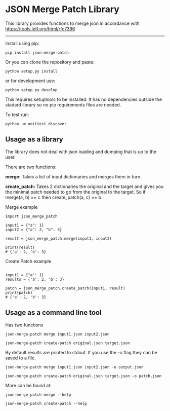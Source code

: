 JSON Merge Patch Library
==============================================

This library provides functions to merge json in accordance with https://tools.ietf.org/html/rfc7386

-------------
Install using pip:
```
pip install json-merge-patch
```

Or you can clone the repository and paste:
```
python setup.py install
```
or for development use:
```
python setup.py develop
```
This requires setuptools to be installed.
It has no dependencies outside the stadard library so no pip requirements files are needed. 

To test run:
```
python -m unittest discover
```

Usage as a library
------------------

The library does not deal with json loading and dumping that is up to the user.

There are two functions:

**merge:** Takes a list of input dictionaries and merges them in turn.

**create_patch:** Takes 2 dictionaries the original and the target and gives you the minimal patch needed to go from the original to the target.  So if merge(a, b) == c then create_patch(a, c) == b.

Merge example
```
import json_merge_patch

input1 = {"a": 1}
input2 = {"a": 2, "b": 3}

result = json_merge_patch.merge(input1, input2)

print(result)
# {'a': 2, 'b': 3}
```

Create Patch example
```

input1 = {"a": 1}
results = {'a': 2, 'b': 3}

patch = json_merge_patch.create_patch(input1, result)
print(patch)
# {'a': 2, 'b': 3}
```

Usage as a command line tool
----------------------------

Has two functions

```
json-merge-patch merge input1.json input2.json 

json-merge-patch create-patch original.json target.json 
```

By default results are printed to stdout. If you use the -o flag they can be saved to a file.

```
json-merge-patch merge input1.json input2.json -o output.json

json-merge-patch create-patch original.json target.json -o patch.json
```

More can be found at:

```
json-merge-patch merge --help

json-merge-patch create-patch --help
```
